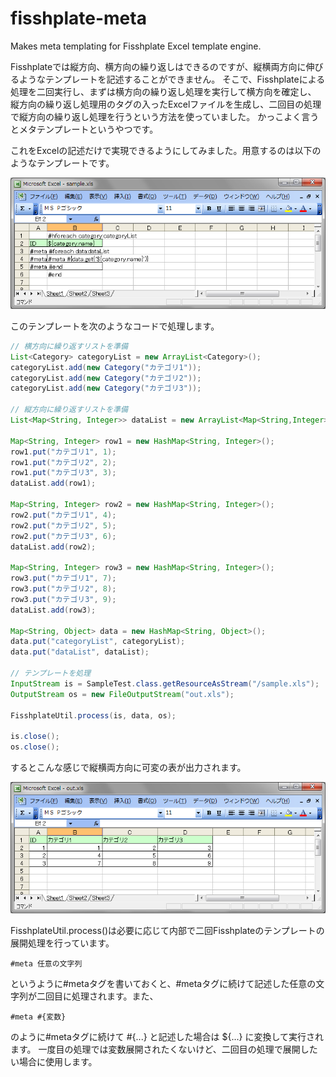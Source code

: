 fisshplate-meta
===============

Makes meta templating for Fisshplate Excel template engine.

Fisshplateでは縦方向、横方向の繰り返しはできるのですが、縦横両方向に伸びるようなテンプレートを記述することができません。
そこで、Fisshplateによる処理を二回実行し、まずは横方向の繰り返し処理を実行して横方向を確定し、
縦方向の繰り返し処理用のタグの入ったExcelファイルを生成し、二回目の処理で縦方向の繰り返し処理を行うという方法を使っていました。
かっこよく言うとメタテンプレートというやつです。

これをExcelの記述だけで実現できるようにしてみました。用意するのは以下のようなテンプレートです。

![テンプレート](images/template.png)

このテンプレートを次のようなコードで処理します。

```java
// 横方向に繰り返すリストを準備
List<Category> categoryList = new ArrayList<Category>();
categoryList.add(new Category("カテゴリ1"));
categoryList.add(new Category("カテゴリ2"));
categoryList.add(new Category("カテゴリ3"));

// 縦方向に繰り返すリストを準備
List<Map<String, Integer>> dataList = new ArrayList<Map<String,Integer>>();

Map<String, Integer> row1 = new HashMap<String, Integer>();
row1.put("カテゴリ1", 1);
row1.put("カテゴリ2", 2);
row1.put("カテゴリ3", 3);
dataList.add(row1);

Map<String, Integer> row2 = new HashMap<String, Integer>();
row2.put("カテゴリ1", 4);
row2.put("カテゴリ2", 5);
row2.put("カテゴリ3", 6);
dataList.add(row2);

Map<String, Integer> row3 = new HashMap<String, Integer>();
row3.put("カテゴリ1", 7);
row3.put("カテゴリ2", 8);
row3.put("カテゴリ3", 9);
dataList.add(row3);

Map<String, Object> data = new HashMap<String, Object>();
data.put("categoryList", categoryList);
data.put("dataList", dataList);

// テンプレートを処理
InputStream is = SampleTest.class.getResourceAsStream("/sample.xls");
OutputStream os = new FileOutputStream("out.xls");

FisshplateUtil.process(is, data, os);

is.close();
os.close();
```

するとこんな感じで縦横両方向に可変の表が出力されます。

![テンプレート](images/result.png)

FisshplateUtil.process()は必要に応じて内部で二回Fisshplateのテンプレートの展開処理を行っています。

```
#meta 任意の文字列
```

というように#metaタグを書いておくと、#metaタグに続けて記述した任意の文字列が二回目に処理されます。また、

```
#meta #{変数}
```

のように#metaタグに続けて #{...} と記述した場合は ${...} に変換して実行されます。
一度目の処理では変数展開されたくないけど、二回目の処理で展開したい場合に使用します。